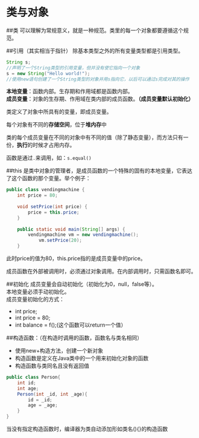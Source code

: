 ﻿类与对象
=====
##类
可以理解为常规意义，就是一种规范。类里的每一个对象都要遵循这个规范。

##引用（其实相当于指针）
除基本类型之外的所有变量类型都是引用类型。

```java
String s;
//声明了一个String类型的引用变量，但并没有使它指向一个对象
s = new String("Hello world!");
//使用new语句创建了一个String类型的对象并用s指向它，以后可以通过s完成对其的操作
```

**本地变量**：函数内部。生存期和作用域都是函数内部。<br>
**成员变量**：对象的生存期、作用域在类内部的成员函数。**（成员变量默认初始化）**

类定义了对象中所具有的变量，即成员变量。

每个对象有不同的**存储空间**，位于**堆内存**中

类的每个成员变量在不同的对象中有不同的值（除了静态变量），而方法只有一份，**执行**的时候才占用内存。

函数是通过`.`来调用，如：`s.equal()`

##this
是类中对象的管理者，是成员函数的一个特殊的固有的本地变量，它表达了这个函数的那个变量。举个例子：
```java
public class vendingmachine {
	int price = 80;
	
	void setPrice(int price) {
		price = this.price;
	}
	
	public static void main(String[] args) {
  		vendingmachine vm = new vendingmachine();
			vm.setPrice(20);
	}
```
此时price的值为80，this.price指的是成员变量中的price。

成员函数在外部被调用时，必须通过对象调用。在内部调用时，只需函数名即可。

##初始化
成员变量会自动初始化（初始化为0，null，false等）。<br>
本地变量必须手动初始化。<br>
成员变量初始化的方式：

- int price;<br>
- int price = 80;<br>
- int balance = f();(这个函数可以return一个值）

##构造函数：（在构造时调用的函数，函数名与类名相同）

- 使用new+构造方法，创建一个新对象
- 构造函数是定义在Java类中的一个用来初始化对象的函数
- 构造函数与类同名且没有返回值

```java
public class Person{
    int id;
    int age;
    Person(int _id, int _age){
        id = _id;
        age = _age;
    }
}
```
当没有指定构造函数时，编译器为类自动添加形如类名(){}的构造函数
